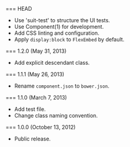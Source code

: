 === HEAD

* Use 'suit-test' to structure the UI tests.
* Use Component(1) for development.
* Add CSS linting and configuration.
* Apply `display:block` to `FlexEmbed` by default.

=== 1.2.0 (May 31, 2013)

* Add explicit descendant class.

=== 1.1.1 (May 26, 2013)

* Rename `component.json` to `bower.json`.

=== 1.1.0 (March 7, 2013)

* Add test file.
* Change class naming convention.

=== 1.0.0 (October 13, 2012)

* Public release.

